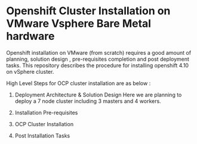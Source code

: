 # Openshift Cluster Installation on VMware Vsphere Bare Metal hardware

Openshift installation on VMware (from scratch) requires a good amount of planning, solution design , pre-requisites completion and post deployment tasks. This repository describes the procedure for installing openshift 4.10 on vSphere cluster.

High Level Steps for OCP cluster installation are as below :

1. Deployment Architecture & Solution Design
Here we are planning to deploy a 7 node cluster including 3 masters and 4 workers.

3. Installation Pre-requisites 
4. OCP Cluster Installation
5. Post Installation Tasks




